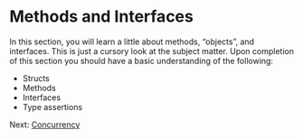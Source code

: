 # Methods and Interfaces
In this section, you will learn a little about methods, “objects”, and interfaces. This is just a cursory look at the subject matter. Upon completion of this section you should have a basic understanding of the following:

* Structs
* Methods
* Interfaces
* Type assertions

Next: [Concurrency](../06-concurrency)
